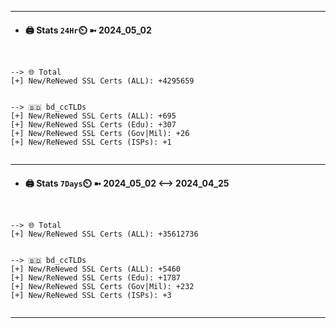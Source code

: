 

---
- #### 🖨️ **Stats** `24Hr`⏲️ ➼ 2024_05_02
```console


--> 🌐 Total
[+] New/ReNewed SSL Certs (ALL): +4295659


--> 🇧🇩 bd_ccTLDs
[+] New/ReNewed SSL Certs (ALL): +695
[+] New/ReNewed SSL Certs (Edu): +307
[+] New/ReNewed SSL Certs (Gov|Mil): +26
[+] New/ReNewed SSL Certs (ISPs): +1


```

---
- #### 🖨️ **Stats** `7Days`⏲️ ➼ 2024_05_02 <--> 2024_04_25
```console


--> 🌐 Total
[+] New/ReNewed SSL Certs (ALL): +35612736


--> 🇧🇩 bd_ccTLDs
[+] New/ReNewed SSL Certs (ALL): +5460
[+] New/ReNewed SSL Certs (Edu): +1787
[+] New/ReNewed SSL Certs (Gov|Mil): +232
[+] New/ReNewed SSL Certs (ISPs): +3


```

---

